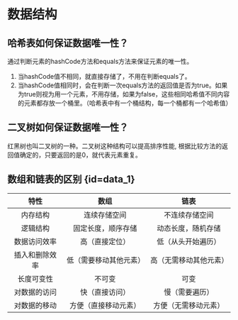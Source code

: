 # 数据结构

## 哈希表如何保证数据唯一性？
通过判断元素的hashCode方法和equals方法来保证元素的唯一性。
1. 当hashCode值不相同，就直接存储了，不用在判断equals了。
2. 当hashCode值相同时，会在判断一次equals方法的返回值是否为true。如果为true则视为用一个元素，不用存储，如果为false，这些相同哈希值不同内容的元素都存放一个桶里。（哈希表中有一个桶结构，每一个桶都有一个哈希值）

## 二叉树如何保证数据唯一性？
红黑树也叫二叉树的一种。二叉树这种结构可以提高排序性能, 根据比较方法的返回值确定的，只要返回的是0，就代表元素重复。

## 数组和链表的区别 {id=data_1}

|   特性	    |      数组      |     	链表     | 
|:--------:|:------------:|:-----------:|
|  内存结构	   |    连续存储空间    |  	不连续存储空间   | 
|  逻辑结构	   |  固定长度，顺序存储	  |  动态长度，随机存储  | 
| 数据访问效率	  |   高（直接定位）	   |  低（从头开始遍历）  | 
| 插入和删除效率	 | 低（需要移动其他元素）	 | 高（无需移动其他元素） | 
|  长度可变性	  |     不可变	     |     可变      | 
|  对数据的访问  |  	快（直接访问）	   |   慢（需要遍历）   | 
| 对数据的移动	  | 方便（直接移动元素）	  | 方便（无需移动元素）  | 
